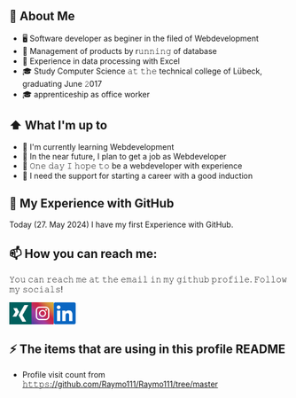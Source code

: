 <!--

Here are some ideas to get you started:

- 🔭 I’m currently working on ...
- 🌱 I’m currently learning ...
- 👯 I’m looking to collaborate on ...
- 🤔 I’m looking for help with ...
- 💬 Ask me about ...
- 📫 How to reach me: ...
- 😄 Pronouns: ...
- ⚡ Fun fact: ...
-->


## :book: About Me
- 🖥 Software developer as beginer in the filed of Webdevelopment
- 💼 Management of products by r𝚞𝚗𝚗𝚒𝚗𝚐 of database
- 💼 Experience in data processing with Excel
- 🎓 Study Computer Science 𝚊𝚝 𝚝𝚑𝚎 technical college of Lübeck, graduating June 𝟸017
- 🎓 apprenticeship as office worker


## ⬆ What I'm up to
- 🔨 I'm currently learning Webdevelopment
- 🎯 In the near future, I plan to get a job as Webdeveloper
- 🤞 𝙾𝚗𝚎 𝚍𝚊𝚢 𝙸 𝚑𝚘𝚙𝚎 𝚝𝚘 be a webdeveloper with experience
- 🤔 I need the support for starting a career with a good induction

## 🔔 My Experience with GitHub
Today (27. May 2024) I have my first Experience with GitHub.


## 📫 How you can reach me:
𝚈𝚘𝚞 𝚌𝚊𝚗 𝚛𝚎𝚊𝚌𝚑 𝚖𝚎 𝚊𝚝 𝚝𝚑𝚎 𝚎𝚖𝚊𝚒𝚕 𝚒𝚗 𝚖𝚢 𝚐𝚒𝚝𝚑𝚞𝚋 𝚙𝚛𝚘𝚏𝚒𝚕𝚎. 𝙵𝚘𝚕𝚕𝚘𝚠 𝚖𝚢 𝚜𝚘𝚌𝚒𝚊𝚕𝚜!

[<img src="https://github.com/SukranSari/SukranSari/blob/main/xing.png" height="40em" align="left" alt="Follow SukranSari on Xing" title="Follow SukranSari on Xing">](https://xing.com/profile/Suekran_Sari)

[<img src="https://github.com/SukranSari/SukranSari/blob/main/instagram.jpg" height="40em" align="left" alt="Follow SukranSari on Instagram" title="Follow SukranSari on Instagram"/>](https://www.instagram.com/sukran_28/)

[<img src="https://github.com/SukranSari/SukranSari/blob/main/linkedin.png" height="40em" align="center" alt="Follow SukranSari on LinkedIn" title="Follow SukranSari on LinkedIn"/>](https://www.linkedin.com/in/s%C3%BCkran-sari-843584253/)



## ⚡ The items that are using in this profile README
- Profile visit count from [𝚑𝚝𝚝𝚙𝚜://github.com/Raymo111/Raymo111/tree/master](https://github.com/Raymo111/Raymo111/tree/master)


